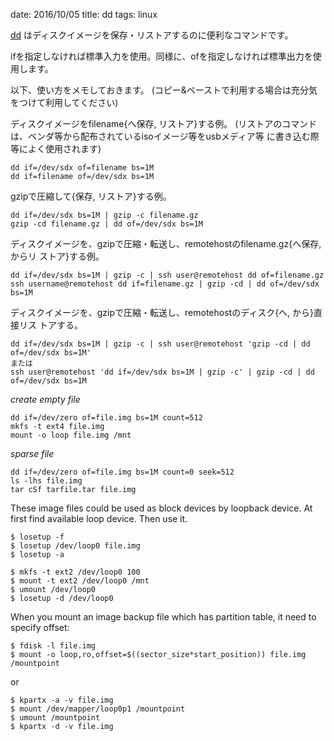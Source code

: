date: 2016/10/05
title: dd
tags: linux

[dd](https://linuxjm.osdn.jp/html/GNU_coreutils/man1/dd.1.html) はディスクイメージを保存・リストアするのに便利なコマンドです。

ifを指定しなければ標準入力を使用。同様に、ofを指定しなければ標準出力を使用します。

以下、使い方をメモしておきます。
(コピー&ペーストで利用する場合は充分気をつけて利用してください)

ディスクイメージをfilename{へ保存, リストア}する例。
(リストアのコマンドは、ベンダ等から配布されているisoイメージ等をusbメディア等
に書き込む際等によく使用されます)

	dd if=/dev/sdx of=filename bs=1M
	dd if=filename of=/dev/sdx bs=1M

gzipで圧縮して{保存, リストア}する例。

	dd if=/dev/sdx bs=1M | gzip -c filename.gz
	gzip -cd filename.gz | dd of=/dev/sdx bs=1M

ディスクイメージを、gzipで圧縮・転送し、remotehostのfilename.gz{へ保存, からリ
ストア}する例。

	dd if=/dev/sdx bs=1M | gzip -c | ssh user@remotehost dd of=filename.gz
	ssh username@remotehost dd if=filename.gz | gzip -cd | dd of=/dev/sdx bs=1M

ディスクイメージを、gzipで圧縮・転送し、remotehostのディスク{へ, から}直接リス
トアする。

	dd if=/dev/sdx bs=1M | gzip -c | ssh user@remotehost 'gzip -cd | dd of=/dev/sdx bs=1M'
	または
	ssh user@remotehost 'dd if=/dev/sdx bs=1M | gzip -c' | gzip -cd | dd of=/dev/sdx bs=1M

*create empty file*

	dd if=/dev/zero of=file.img bs=1M count=512
	mkfs -t ext4 file.img
	mount -o loop file.img /mnt

*sparse file*

	dd if=/dev/zero of=file.img bs=1M count=0 seek=512
	ls -lhs file.img
	tar cSf tarfile.tar file.img

These image files could be used as block devices by loopback device.
At first find available loop device. Then use it.

	$ losetup -f
	$ losetup /dev/loop0 file.img
	$ losetup -a

	$ mkfs -t ext2 /dev/loop0 100
	$ mount -t ext2 /dev/loop0 /mnt
	$ umount /dev/loop0
	$ losetup -d /dev/loop0

When you mount an image backup file which has partition table, it need to specify offset:

	$ fdisk -l file.img
	$ mount -o loop,ro,offset=$((sector_size*start_position)) file.img /mountpoint

or

	$ kpartx -a -v file.img 
	$ mount /dev/mapper/loop0p1 /mountpoint
	$ umount /mountpoint
	$ kpartx -d -v file.img
